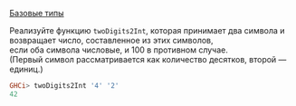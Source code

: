 [Базовые типы](https://stepik.org/lesson/8412/step/9)
  
Реализуйте функцию `twoDigits2Int`, которая принимает два символа и возвращает число, составленное из этих символов,  
если оба символа числовые, и 100 в противном случае.  
(Первый символ рассматривается как количество десятков, второй — единиц.)
  
```haskell
GHCi> twoDigits2Int '4' '2'
42
```  